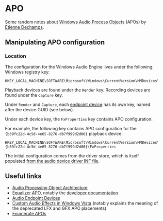 # APO

Some random notes about [Windows Audio Process Objects][apo] (APOs) by
[Etienne Dechamps][].

## Manipulating APO configuration

### Location

The configuration for the Windows Audio Engine lives under the following
Windows registry key:

```
HKEY_LOCAL_MACHINE\SOFTWARE\Microsoft\Windows\CurrentVersion\MMDevices\Audio
```

Playback devices are found under the `Render` key. Recording devices are found
under the `Capture` key.

Under `Render` and `Capture`, each [endpoint device][endpoint] has its own key,
named after the device GUID (see below).

Under each device key, the `FxProperties` key contains APO configuration.

For example, the following key contains APO configuration for the
`{b39fc22d-4c5d-4e65-8276-db7f999d2d06}` playback device:

```
HKEY_LOCAL_MACHINE\SOFTWARE\Microsoft\Windows\CurrentVersion\MMDevices\Audio\Render\{b39fc22d-4c5d-4e65-8276-db7f999d2d06}\FxProperties
```

The initial configuration comes from the driver store, which is itself populated
[from the audio device driver INF file][inf].

## Useful links

- [Audio Processing Object Architecture][apo]
- [Equalizer APO][], notably the [developer documentation][eapodev]
- [Audio Endpoint Devices][endpoint]
- [Custom Audio Effects in Windows Vista][vista] (notably explains the meaning
  of the deprecated LFX and GFX APO placements)
- [Enumerate APOs][enum]

[apo]: https://docs.microsoft.com/en-us/windows-hardware/drivers/audio/audio-processing-object-architecture
[eapodev]: https://sourceforge.net/p/equalizerapo/wiki/Developer%20documentation/
[endpoint]: https://docs.microsoft.com/en-us/windows/win32/coreaudio/audio-endpoint-devices
[enum]: https://matthewvaneerde.wordpress.com/2010/06/03/how-to-enumerate-wasapi-audio-processing-objects-apos-on-your-system/
[Equalizer APO]: https://sourceforge.net/projects/equalizerapo/
[Etienne Dechamps]: mailto:etienne@edechamps.fr
[inf]: https://docs.microsoft.com/en-us/windows-hardware/drivers/audio/implementing-audio-processing-objects#registering-apos-for-processing-modes-and-effects-in-the-inf-file
[vista]: https://download.microsoft.com/download/9/c/5/9c5b2167-8017-4bae-9fde-d599bac8184a/sysfx.doc
